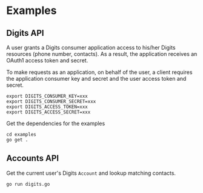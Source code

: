 
# Examples

## Digits API

A user grants a Digits consumer application access to his/her Digits resources (phone number, contacts). As a result, the application receives an OAuth1 access token and secret.

To make requests as an application, on behalf of the user, a client requires the application consumer key and secret and the user access token and secret.

    export DIGITS_CONSUMER_KEY=xxx
    export DIGITS_CONSUMER_SECRET=xxx
    export DIGITS_ACCESS_TOKEN=xxx
    export DIGITS_ACCESS_SECRET=xxx

Get the dependencies for the examples

    cd examples
    go get .

## Accounts API

Get the current user's Digits `Account` and lookup matching contacts.

    go run digits.go

